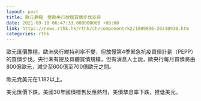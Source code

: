 ```yaml
---
layout: post
title: 歐元靠穩　受歐央行放慢買債步伐支持
date: 2021-09-10 06:47:33.000000000 +08:00
link: https://news.rthk.hk/rthk/ch/component/k2/1609896-20210910.htm
categories: rthk
---
```


歐元匯價靠穩。歐洲央行維持利率不變，但放慢第4季緊急抗疫買債計劃（PEPP）的買債步伐。央行未有提及具體買債規模，但有消息人士說，歐央行每月買債將由800億歐元，減少至600億至700億歐元之間。

歐元兌美元在1.182以上。

美元匯價下跌。美國30年國債標售反應熱烈，美債孳息率下跌，推低美元。
